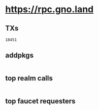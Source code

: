 # https://rpc.gno.land

## TXs
```
18451
```

## addpkgs
```
```

## top realm calls
```
```

## top faucet requesters
```
```

